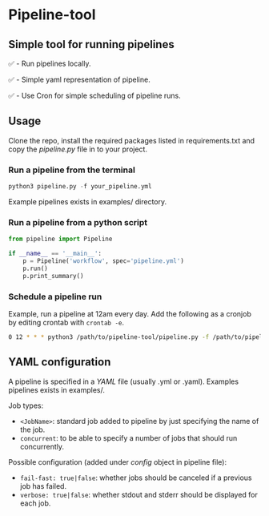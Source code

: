 
# Pipeline-tool

## Simple tool for running pipelines

:white_check_mark: - Run pipelines locally.

:white_check_mark: - Simple yaml representation of pipeline.

:white_check_mark: - Use Cron for simple scheduling of pipeline runs.

## Usage

Clone the repo, install the required packages listed in requirements.txt and copy the _pipeline.py_ file in to your project.

### Run a pipeline from the terminal

```python
python3 pipeline.py -f your_pipeline.yml
```

Example pipelines exists in examples/ directory.

### Run a pipeline from a python script

```python
from pipeline import Pipeline

if __name__ == '__main__':
    p = Pipeline('workflow', spec='pipeline.yml')
    p.run()
    p.print_summary()
```

### Schedule a pipeline run

Example, run a pipeline at 12am every day. Add the following as a cronjob by editing crontab with `crontab -e`.

```bash
0 12 * * * python3 /path/to/pipeline-tool/pipeline.py -f /path/to/pipeline/file.yml
```

## YAML configuration

A pipeline is specified in a _YAML_ file (usually .yml or .yaml).
Examples pipelines exists in examples/.

Job types:

- `<JobName>`: standard job added to pipeline by just specifying the name of the job.
- `concurrent`: to be able to specify a number of jobs that should run concurrently.

Possible configuration (added under _config_ object in pipeline file):

- `fail-fast: true|false`: whether jobs should be canceled if a previous job has failed.
- `verbose: true|false`: whether stdout and stderr should be displayed for each job.
